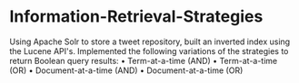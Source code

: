 # Information-Retrieval-Strategies

Using Apache Solr to store a tweet repository, built an inverted index using the Lucene API's. Implemented the following variations of the strategies to return Boolean query results:
  •	Term-at-a-time (AND)
  •	Term-at-a-time (OR)
  •	Document-at-a-time (AND)
  •	Document-at-a-time (OR)
